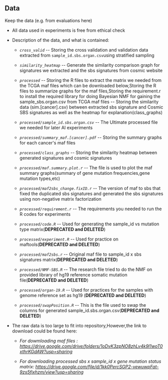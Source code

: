## Data
Keep the data (e.g. from evaluations here)


* All data used in experiments is free from ethical check

* Description of the data, and what is contained:

  * *`cross_valid`* -- Storing the cross validation and validation data extracted from `sample_id.sbs.organ.csv`using stratified sampling
  * *`similarity_heatmap`* -- Generate the similarity comparison graph for signatures we extracted and the sbs signatures from cosmic website
  * *`processed`*  -- Storing the R files to extract the matrix we needed from the TCGA maf files which can be downloaded below,Storing the R files to summarize graphs for the maf files,Storing the requirement.r to install the required library for doing Bayesian NMF  for gaining the sample_sbs.organ.csv from TCGA maf files
                   -- Storing the similarity data (sim.[cancer].csv) between extracted sbs signature and Cosmic SBS signatures as well as the heatmap for explanation(class_graphs)
    
  * *`processed/sample_id.sbs.organ.csv`* -- The Ultimate processed file we needed for later AI experiments
  * *`processed/summary_maf.[cancer].pdf`* -- Storing the summary graphs for each cancer's maf files
  * *`processed/class_graphs`* -- Storing the similarity heatmap between generated signatures and cosmic signatures
  * *`processed/maf.summary.plot.r`* -- The file is used to plot the maf summary graphs(summary of gene mutation frequencies,gene mutation types,etc)
  * *`processed/maf2sbs_change.fixID.r`* -- The version of maf to sbs that fixed the duplicated sbs signatures and generated the sbs signatures using non-negative matrix factorization
  * *`processed/requirement.r`* -- The requirements you needed to run the R codes for experiments
  * *`processed/code.R`* -- Used for generating the sample_id vs mutation type matrix(**DEPRECATED and DELETED**)
  * *`processed/experiment.R`* -- Used for practice on maftools(**DEPRECATED and DELETED**)
  * *`processed/maf2sbs.r`* --  Original maf file to sample_id x sbs signatures matrix(**DEPRECATED and DELETED**)
  * *`processed/NMF-SBS.R`* --  The research file tried to do the NMF on provided library of hg19 reference somatic mutation file(**DEPRECATED and DELETED**)
  * *`processed/organ-19.R`* -- Used for practices for the samples with genome reference set as hg19 (**DEPRECATED and DELETED**)
  * *`processed/swapPosition.R`* -- This is the file used to swap the columns for generated sample_id.sbs.organ.csv(**DEPRECATED and DELETED**)
  

* The raw data is too large to fit into repository,However,the link to download could be found here:
  
  * *For dowmloading maf files : 
  https://drive.google.com/drive/folders/1oDvK3zpNO8zhLv4k9I1woT0xthrKGdAW?usp=sharing*

  * *For downloading processed sbs x sample_id x gene mutation status matrix:
  https://drive.google.com/file/d/1kk0PercSGP2-vewuwpFat-9zs5fixhzm/view?usp=sharing*
    


